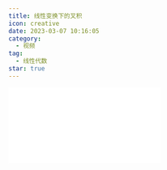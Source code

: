 ```yaml
---
title: 线性变换下的叉积
icon: creative
date: 2023-03-07 10:16:05
category:
  - 视频
tag:
  - 线性代数
star: true
---
```



<div class="video-container">
  <iframe src="//player.bilibili.com/player.html?aid=483115509&bvid=BV1bT411e7Cv&cid=1058244836&page=11" scrolling="no" border="0" frameborder="no" framespacing="0" allowfullscreen="true"> </iframe>
</div>
